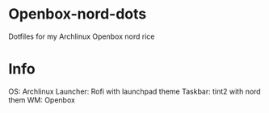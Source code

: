 # Openbox-nord-dots
Dotfiles for my Archlinux Openbox nord rice

# Info
OS: Archlinux
Launcher: Rofi with launchpad theme
Taskbar: tint2 with nord them
WM: Openbox
